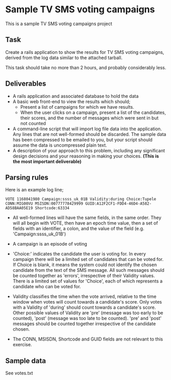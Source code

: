 # Sample TV SMS voting campaigns
This is a sample TV SMS voting campaigns project

## Task

Create a rails application to show the results for TV SMS voting campaigns,
derived from the log data similar to the attached tarball.

This task should take no more than 2 hours, and probably considerably less.

## Deliverables

* A rails application and associated database to hold the data
* A basic web front-end to view the results which should;
	* Present a list of campaigns for which we have results.
    * When the user clicks on a campaign, present a list of the candidates, their scores, and the number of messages which were sent in but not counted
* A command-line script that will import log file data into the application. Any lines that are not well-formed should be discarded. The sample data has been compressed to be emailed to you, but your script should assume the data is uncompressed plain text.
* A description of your approach to this problem, including any significant design decisions and your reasoning in making your choices. **(This is the most important deliverable)**

## Parsing rules

Here is an example log line;

```text
VOTE 1168041980 Campaign:ssss_uk_01B Validity:during Choice:Tupele CONN:MIG00VU MSISDN:00777778429999 GUID:A12F2CF1-FDD4-46D4-A582-AD58BAA05E19 Shortcode:63334
```

* All well-formed lines will have the same fields, in the same order. They will all begin with VOTE, then have an epoch time value, then a set of fields with an identifier, a colon, and the value of the field (e.g. 'Campaign:ssss_uk_01B')

* A campaign is an episode of voting

* 'Choice:' indicates the candidate the user is voting for. In every campaign there will be a limited set of candidates that can be voted for. If Choice is blank, it means the system could not identify the chosen candidate from the text of the SMS message. All such messages should be counted together as 'errors', irrespective of their Validity values. There is a limited set of values for 'Choice', each of which represents a candidate who can be voted for.

* Validity classifies the time when the vote arrived, relative to the time window when votes will count towards a candidate's score.  Only votes with a Validity of 'during' should count towards a candidate's score. Other possible values of Validity are 'pre' (message was too early to be counted), 'post' (message was too late to be counted). 'pre' and 'post' messages should be counted together irrespective of the candidate chosen.

* The CONN, MSISDN, Shortcode and GUID fields are not relevant to this
 exercise.

## Sample data
See votes.txt